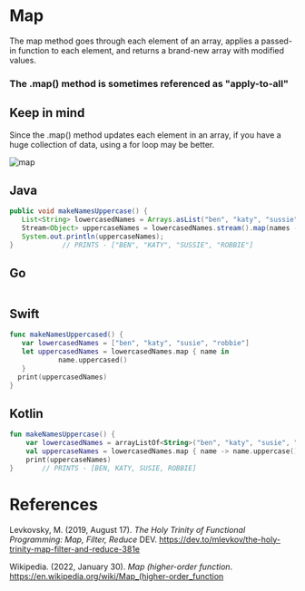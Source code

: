 # Map

The map method goes through each element of an array, 
applies a passed-in function to each element, and returns
a brand-new array with modified values.

### The .map() method is sometimes referenced as "apply-to-all" 

## Keep in mind
Since the .map() method updates each element 
in an array, if you have a huge collection 
of data, using a for loop may be better. 

![map](https://user-images.githubusercontent.com/109105989/194680143-304280df-4ec4-4745-a93a-c7c615970985.png)

## Java 
``` java 
public void makeNamesUppercase() {
   List<String> lowercasedNames = Arrays.asList("ben", "katy", "sussie", "robbie");
   Stream<Object> uppercaseNames = lowercasedNames.stream().map(names -> names.toUpperCase());
   System.out.println(uppercaseNames);
}            // PRINTS - ["BEN", "KATY", "SUSSIE", "ROBBIE"] 
```
## Go 
``` go 

``` 
## Swift 
``` swift
func makeNamesUppercased() {
   var lowercasedNames = ["ben", "katy", "susie", "robbie"]
   let uppercasedNames = lowercasedNames.map { name in
            name.uppercased()
   }
  print(uppercasedNames)
}
``` 
## Kotlin 
``` kotlin
fun makeNamesUppercase() {
    var lowercasedNames = arrayListOf<String>("ben", "katy", "susie", "robbie")
    val uppercaseNames = lowercasedNames.map { name -> name.uppercase() }
    print(uppercaseNames)
}       // PRINTS - [BEN, KATY, SUSIE, ROBBIE] 
```
 
# References
Levkovsky, M. (2019, August 17). *The Holy Trinity of Functional Programming: Map, Filter, Reduce* DEV. <https://dev.to/mlevkov/the-holy-trinity-map-filter-and-reduce-381e> 

Wikipedia. (2022, January 30). *Map (higher-order function*. <https://en.wikipedia.org/wiki/Map_(higher-order_function> 

